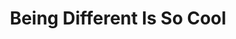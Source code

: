 ---
title: Being Different Is So Cool
year: 2006
writer: Robby Valentine
composer: Robby Valentine
---